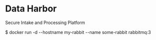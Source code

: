# Data Harbor
Secure Intake and Processing Platform


$ docker run -d --hostname my-rabbit --name some-rabbit rabbitmq:3

